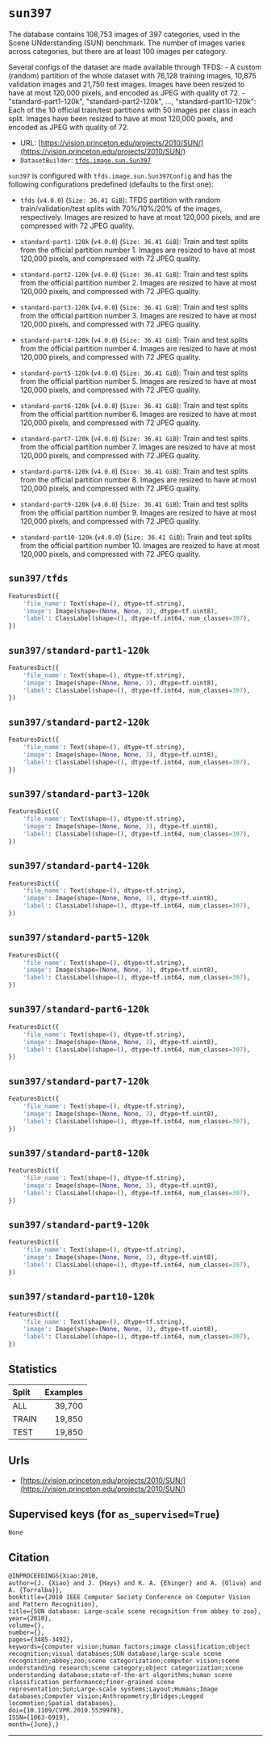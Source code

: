 <div itemscope itemtype="http://schema.org/Dataset">
  <div itemscope itemprop="includedInDataCatalog" itemtype="http://schema.org/DataCatalog">
    <meta itemprop="name" content="TensorFlow Datasets" />
  </div>
  <meta itemprop="name" content="sun397" />
  <meta itemprop="description" content="The database contains 108,753 images of 397 categories, used in the&#10;Scene UNderstanding (SUN) benchmark. The number of images varies across&#10;categories, but there are at least 100 images per category.&#10;&#10;Several configs of the dataset are made available through TFDS:&#10;- A custom (random) partition of the whole dataset with 76,128 training images,&#10;  10,875 validation images and 21,750 test images. Images have been resized to&#10;  have at most 120,000 pixels, and encoded as JPEG with quality of 72.&#10;- &quot;standard-part1-120k&quot;, &quot;standard-part2-120k&quot;, ..., &quot;standard-part10-120k&quot;:&#10;  Each of the 10 official train/test partitions with 50 images per class in each&#10;  split. Images have been resized to have at most 120,000 pixels, and encoded&#10;  as JPEG with quality of 72.&#10;" />
  <meta itemprop="url" content="https://www.tensorflow.org/datasets/catalog/sun397" />
  <meta itemprop="sameAs" content="https://vision.princeton.edu/projects/2010/SUN/" />
</div>

# `sun397`

The database contains 108,753 images of 397 categories, used in the Scene
UNderstanding (SUN) benchmark. The number of images varies across categories,
but there are at least 100 images per category.

Several configs of the dataset are made available through TFDS: - A custom
(random) partition of the whole dataset with 76,128 training images, 10,875
validation images and 21,750 test images. Images have been resized to have at
most 120,000 pixels, and encoded as JPEG with quality of 72. -
"standard-part1-120k", "standard-part2-120k", ..., "standard-part10-120k": Each
of the 10 official train/test partitions with 50 images per class in each split.
Images have been resized to have at most 120,000 pixels, and encoded as JPEG
with quality of 72.

*   URL:
    [https://vision.princeton.edu/projects/2010/SUN/](https://vision.princeton.edu/projects/2010/SUN/)
*   `DatasetBuilder`:
    [`tfds.image.sun.Sun397`](https://github.com/tensorflow/datasets/tree/master/tensorflow_datasets/image/sun.py)

`sun397` is configured with `tfds.image.sun.Sun397Config` and has the following
configurations predefined (defaults to the first one):

*   `tfds` (`v4.0.0`) (`Size: 36.41 GiB`): TFDS partition with random
    train/validation/test splits with 70%/10%/20% of the images, respectively.
    Images are resized to have at most 120,000 pixels, and are compressed with
    72 JPEG quality.

*   `standard-part1-120k` (`v4.0.0`) (`Size: 36.41 GiB`): Train and test splits
    from the official partition number 1. Images are resized to have at most
    120,000 pixels, and compressed with 72 JPEG quality.

*   `standard-part2-120k` (`v4.0.0`) (`Size: 36.41 GiB`): Train and test splits
    from the official partition number 2. Images are resized to have at most
    120,000 pixels, and compressed with 72 JPEG quality.

*   `standard-part3-120k` (`v4.0.0`) (`Size: 36.41 GiB`): Train and test splits
    from the official partition number 3. Images are resized to have at most
    120,000 pixels, and compressed with 72 JPEG quality.

*   `standard-part4-120k` (`v4.0.0`) (`Size: 36.41 GiB`): Train and test splits
    from the official partition number 4. Images are resized to have at most
    120,000 pixels, and compressed with 72 JPEG quality.

*   `standard-part5-120k` (`v4.0.0`) (`Size: 36.41 GiB`): Train and test splits
    from the official partition number 5. Images are resized to have at most
    120,000 pixels, and compressed with 72 JPEG quality.

*   `standard-part6-120k` (`v4.0.0`) (`Size: 36.41 GiB`): Train and test splits
    from the official partition number 6. Images are resized to have at most
    120,000 pixels, and compressed with 72 JPEG quality.

*   `standard-part7-120k` (`v4.0.0`) (`Size: 36.41 GiB`): Train and test splits
    from the official partition number 7. Images are resized to have at most
    120,000 pixels, and compressed with 72 JPEG quality.

*   `standard-part8-120k` (`v4.0.0`) (`Size: 36.41 GiB`): Train and test splits
    from the official partition number 8. Images are resized to have at most
    120,000 pixels, and compressed with 72 JPEG quality.

*   `standard-part9-120k` (`v4.0.0`) (`Size: 36.41 GiB`): Train and test splits
    from the official partition number 9. Images are resized to have at most
    120,000 pixels, and compressed with 72 JPEG quality.

*   `standard-part10-120k` (`v4.0.0`) (`Size: 36.41 GiB`): Train and test splits
    from the official partition number 10. Images are resized to have at most
    120,000 pixels, and compressed with 72 JPEG quality.

## `sun397/tfds`

```python
FeaturesDict({
    'file_name': Text(shape=(), dtype=tf.string),
    'image': Image(shape=(None, None, 3), dtype=tf.uint8),
    'label': ClassLabel(shape=(), dtype=tf.int64, num_classes=397),
})
```

## `sun397/standard-part1-120k`

```python
FeaturesDict({
    'file_name': Text(shape=(), dtype=tf.string),
    'image': Image(shape=(None, None, 3), dtype=tf.uint8),
    'label': ClassLabel(shape=(), dtype=tf.int64, num_classes=397),
})
```

## `sun397/standard-part2-120k`

```python
FeaturesDict({
    'file_name': Text(shape=(), dtype=tf.string),
    'image': Image(shape=(None, None, 3), dtype=tf.uint8),
    'label': ClassLabel(shape=(), dtype=tf.int64, num_classes=397),
})
```

## `sun397/standard-part3-120k`

```python
FeaturesDict({
    'file_name': Text(shape=(), dtype=tf.string),
    'image': Image(shape=(None, None, 3), dtype=tf.uint8),
    'label': ClassLabel(shape=(), dtype=tf.int64, num_classes=397),
})
```

## `sun397/standard-part4-120k`

```python
FeaturesDict({
    'file_name': Text(shape=(), dtype=tf.string),
    'image': Image(shape=(None, None, 3), dtype=tf.uint8),
    'label': ClassLabel(shape=(), dtype=tf.int64, num_classes=397),
})
```

## `sun397/standard-part5-120k`

```python
FeaturesDict({
    'file_name': Text(shape=(), dtype=tf.string),
    'image': Image(shape=(None, None, 3), dtype=tf.uint8),
    'label': ClassLabel(shape=(), dtype=tf.int64, num_classes=397),
})
```

## `sun397/standard-part6-120k`

```python
FeaturesDict({
    'file_name': Text(shape=(), dtype=tf.string),
    'image': Image(shape=(None, None, 3), dtype=tf.uint8),
    'label': ClassLabel(shape=(), dtype=tf.int64, num_classes=397),
})
```

## `sun397/standard-part7-120k`

```python
FeaturesDict({
    'file_name': Text(shape=(), dtype=tf.string),
    'image': Image(shape=(None, None, 3), dtype=tf.uint8),
    'label': ClassLabel(shape=(), dtype=tf.int64, num_classes=397),
})
```

## `sun397/standard-part8-120k`

```python
FeaturesDict({
    'file_name': Text(shape=(), dtype=tf.string),
    'image': Image(shape=(None, None, 3), dtype=tf.uint8),
    'label': ClassLabel(shape=(), dtype=tf.int64, num_classes=397),
})
```

## `sun397/standard-part9-120k`

```python
FeaturesDict({
    'file_name': Text(shape=(), dtype=tf.string),
    'image': Image(shape=(None, None, 3), dtype=tf.uint8),
    'label': ClassLabel(shape=(), dtype=tf.int64, num_classes=397),
})
```

## `sun397/standard-part10-120k`

```python
FeaturesDict({
    'file_name': Text(shape=(), dtype=tf.string),
    'image': Image(shape=(None, None, 3), dtype=tf.uint8),
    'label': ClassLabel(shape=(), dtype=tf.int64, num_classes=397),
})
```

## Statistics

Split | Examples
:---- | -------:
ALL   | 39,700
TRAIN | 19,850
TEST  | 19,850

## Urls

*   [https://vision.princeton.edu/projects/2010/SUN/](https://vision.princeton.edu/projects/2010/SUN/)

## Supervised keys (for `as_supervised=True`)
`None`

## Citation

```
@INPROCEEDINGS{Xiao:2010,
author={J. {Xiao} and J. {Hays} and K. A. {Ehinger} and A. {Oliva} and A. {Torralba}},
booktitle={2010 IEEE Computer Society Conference on Computer Vision and Pattern Recognition},
title={SUN database: Large-scale scene recognition from abbey to zoo},
year={2010},
volume={},
number={},
pages={3485-3492},
keywords={computer vision;human factors;image classification;object recognition;visual databases;SUN database;large-scale scene recognition;abbey;zoo;scene categorization;computer vision;scene understanding research;scene category;object categorization;scene understanding database;state-of-the-art algorithms;human scene classification performance;finer-grained scene representation;Sun;Large-scale systems;Layout;Humans;Image databases;Computer vision;Anthropometry;Bridges;Legged locomotion;Spatial databases},
doi={10.1109/CVPR.2010.5539970},
ISSN={1063-6919},
month={June},}
```

--------------------------------------------------------------------------------
